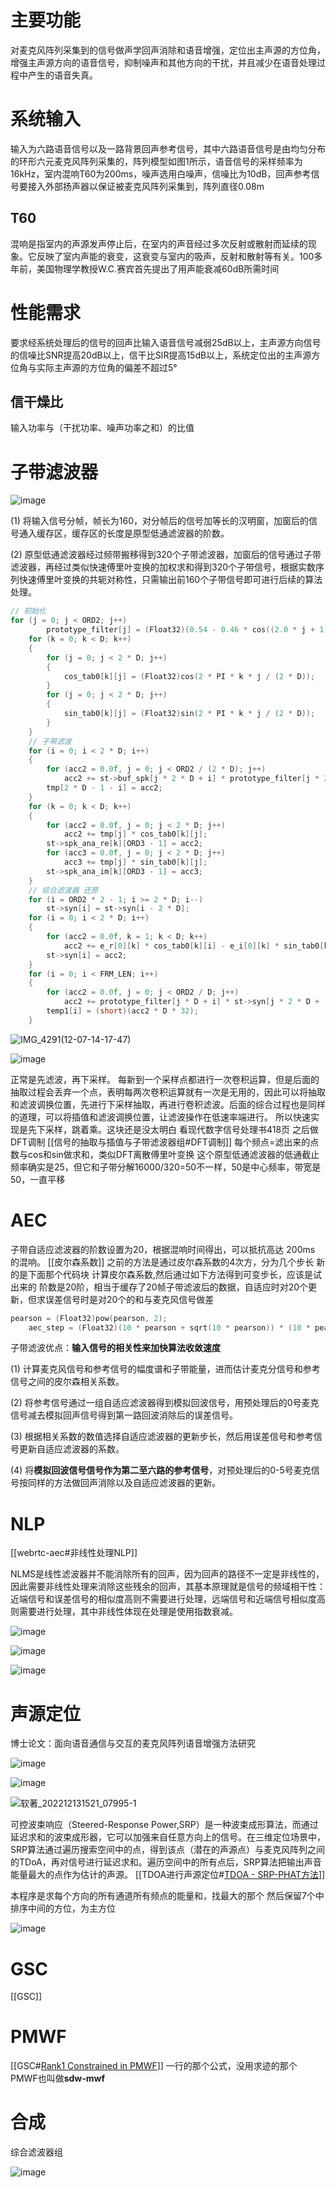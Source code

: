 



# 主要功能

对麦克风阵列采集到的信号做声学回声消除和语音增强，定位出主声源的方位角，增强主声源方向的语音信号，抑制噪声和其他方向的干扰，并且减少在语音处理过程中产生的语音失真。

# 系统输入

输入为六路语音信号以及一路背景回声参考信号，其中六路语音信号是由均匀分布的环形六元麦克风阵列采集的，阵列模型如图1所示，语音信号的采样频率为16kHz，室内混响T60为200ms，噪声选用白噪声，信噪比为10dB，回声参考信号要接入外部扬声器以保证被麦克风阵列采集到，阵列直径0.08m

## T60

混响是指室内的声源发声停止后，在室内的声音经过多次反射或散射而延续的现象。它反映了室内声能的衰变，这衰变与室内的吸声，反射和散射等有关。100多年前，美国物理学教授W.C.赛宾首先提出了用声能衰减60dB所需时间

# 性能需求

要求经系统处理后的信号的回声比输入语音信号减弱25dB以上，主声源方向信号的信噪比SNR提高20dB以上，信干比SIR提高15dB以上，系统定位出的主声源方位角与实际主声源的方位角的偏差不超过5°

## 信干燥比

输入功率与（干扰功率、噪声功率之和）的比值

# 子带滤波器

![image](https://cdn.jsdelivr.net/gh/andyye1999/image-hosting@master/20221206/image.jf3zp1ztg4g.webp)

(1) 将输入信号分帧，帧长为160，对分帧后的信号加等长的汉明窗，加窗后的信号通入缓存区，缓存区的长度是原型低通滤波器的阶数。

(2) 原型低通滤波器经过频带搬移得到320个子带滤波器，加窗后的信号通过子带滤波器，再经过类似快速傅里叶变换的加权求和得到320个子带信号，根据实数序列快速傅里叶变换的共轭对称性，只需输出前160个子带信号即可进行后续的算法处理。



```cpp
// 初始化
for (j = 0; j < ORD2; j++)
        prototype_filter[j] = (Float32)(0.54 - 0.46 * cos((2.0 * j + 1) / ORD2)) * (Float32)sin(PI * (2 * j - ORD2 + 1) / (4 * D)) / (Float32)(PI * (2 * j - ORD2 + 1) / 2.0);
    for (k = 0; k < D; k++)
    {
        for (j = 0; j < 2 * D; j++)
        {
            cos_tab0[k][j] = (Float32)cos(2 * PI * k * j / (2 * D));
        }
        for (j = 0; j < 2 * D; j++)
        {
            sin_tab0[k][j] = (Float32)sin(2 * PI * k * j / (2 * D));
        }
    } 
    // 子带滤波  
    for (i = 0; i < 2 * D; i++)
    {
        for (acc2 = 0.0f, j = 0; j < ORD2 / (2 * D); j++)
            acc2 += st->buf_spk[j * 2 * D + i] * prototype_filter[j * 2 * D + i];
        tmp[2 * D - 1 - i] = acc2;
    }
    for (k = 0; k < D; k++)
    {
        for (acc2 = 0.0f, j = 0; j < 2 * D; j++)
            acc2 += tmp[j] * cos_tab0[k][j];
        st->spk_ana_re[k][ORD3 - 1] = acc2;
        for (acc3 = 0.0f, j = 0; j < 2 * D; j++)
            acc3 += tmp[j] * sin_tab0[k][j];
        st->spk_ana_im[k][ORD3 - 1] = acc3;
    }
    // 综合滤波器 还原
    for (i = ORD2 * 2 - 1; i >= 2 * D; i--)
        st->syn[i] = st->syn[i - 2 * D];
    for (i = 0; i < 2 * D; i++)
    {
        for (acc2 = 0.0f, k = 1; k < D; k++)
            acc2 += e_r[0][k] * cos_tab0[k][i] - e_i[0][k] * sin_tab0[k][i];
        st->syn[i] = acc2;
    }
    for (i = 0; i < FRM_LEN; i++)
    {
        for (acc2 = 0.0f, j = 0; j < ORD2 / D; j++)
            acc2 += prototype_filter[j * D + i] * st->syn[j * 2 * D + (j & 1) * D + i];
        temp1[i] = (short)(acc2 * D * 32);
    }
```

![IMG_4291(12-07-14-17-47)](https://cdn.jsdelivr.net/gh/andyye1999/image-hosting@master/20221207/IMG_4291(12-07-14-17-47).51de4tojvf.webp)

![image](https://cdn.jsdelivr.net/gh/andyye1999/image-hosting@master/20230102/image.1rqx0ga4ya8w.webp)



正常是先滤波，再下采样。
每新到一个采样点都进行一次卷积运算，但是后面的抽取过程会丢弃一个点，表明每两次卷积运算就有一次是无用的，因此可以将抽取和滤波调换位置，先进行下采样抽取，再进行卷积滤波。后面的综合过程也是同样的道理，可以将插值和滤波调换位置，让滤波操作在低速率端进行。
所以快速实现是先下采样，跳着乘。这块还是没太明白
看现代数字信号处理书418页
之后做DFT调制
[[信号的抽取与插值与子带滤波器组#DFT调制]]
每个频点=滤出来的点数与cos和sin做求和，类似DFT离散傅里叶变换
这个原型低通滤波器的低通截止频率确实是25，但它和子带分解16000/320=50不一样，50是中心频率，带宽是50，一直平移

# AEC

子带自适应滤波器的阶数设置为20，根据混响时间得出，可以抵抗高达
200ms 的混响。
[[皮尔森系数]]
之前的方法是通过皮尔森系数的4次方，分为几个步长
新的是下面那个代码块
计算皮尔森系数,然后通过如下方法得到可变步长，应该是试出来的
阶数是20阶，相当于缓存了20帧子带滤波后的数据，自适应时对20个更新，但求误差信号时是对20个的和与麦克风信号做差
```cpp
pearson = (Float32)pow(pearson, 2);
	aec_step = (Float32)(10 * pearson + sqrt(10 * pearson)) * (10 * pearson + sqrt(10 * pearson)) / 1000.0f; // 应该是试出来的
```

子带滤波优点：**输入信号的相关性来加快算法收敛速度**

(1) 计算麦克风信号和参考信号的幅度谱和子带能量，进而估计麦克分信号和参考信号之间的皮尔森相关系数。

(2) 将参考信号通过一组自适应滤波器得到模拟回波信号，用预处理后的0号麦克信号减去模拟回声信号得到第一路回波消除后的误差信号。

(3) 根据相关系数的数值选择自适应滤波器的更新步长，然后用误差信号和参考信号更新自适应滤波器的系数。

(4) 将**模拟回波信号信号作为第二至六路的参考信号**，对预处理后的0-5号麦克信号按同样的方法做回声消除以及自适应滤波器的更新。


# NLP

[[webrtc-aec#非线性处理NLP]]

NLMS是线性滤波器并不能消除所有的回声，因为回声的路径不一定是非线性的，因此需要非线性处理来消除这些残余的回声，其基本原理就是信号的频域相干性：近端信号和误差信号的相似度高则不需要进行处理，远端信号和近端信号相似度高则需要进行处理，其中非线性体现在处理是使用指数衰减。

![image](https://cdn.jsdelivr.net/gh/andyye1999/image-hosting@master/20221207/image.1ypia7u6uogw.webp)

![image](https://cdn.jsdelivr.net/gh/andyye1999/image-hosting@master/20221207/image.2jkvx5vp5fc0.webp)

![image](https://cdn.jsdelivr.net/gh/andyye1999/image-hosting@master/20221207/image.3dg7mv9qjcc0.webp)

# 声源定位

博士论文：面向语音通信与交互的麦克风阵列语音增强方法研究

![image](https://cdn.jsdelivr.net/gh/andyye1999/image-hosting@master/20221212/image.2bvpkum1v8bo.webp)


![image](https://cdn.jsdelivr.net/gh/andyye1999/image-hosting@master/20221212/image.1bh510c96xr.webp)

![软著_202212131521_07995-1](https://cdn.jsdelivr.net/gh/andyye1999/image-hosting@master/20221213/软著_202212131521_07995-1.1krmxdbq8nsw.webp)


可控波束响应（Steered-Response Power,SRP）是一种波束成形算法，而通过延迟求和的波束成形器，它可以加强来自任意方向上的信号。在三维定位场景中，SRP算法通过遍历搜索空间中的点，得到该点（潜在的声源点）与麦克风阵列之间的TDoA，再对信号进行延迟求和。遍历空间中的所有点后，SRP算法把输出声音能量最大的点作为估计的声源。
[[TDOA进行声源定位#[TDOA - SRP-PHAT方法](https://www.funcwj.cn/2018/05/29/srp-phat-for-tdoa-estimate/)]]


本程序是求每个方向的所有通道所有频点的能量和，找最大的那个
然后保留7个中排序中间的方位，为主方位

![image](https://cdn.jsdelivr.net/gh/andyye1999/image-hosting@master/20221214/image.25ytxfslqj34.webp)



# GSC
[[GSC]]

# PMWF
[[GSC#[Rank1 Constrained in PMWF](https://www.funcwj.cn/2019/01/10/rank1-const-pmwf/)]]
一行的那个公式，没用求迹的那个
PMWF也叫做**sdw-mwf**

# 合成

综合滤波器组

![image](https://cdn.jsdelivr.net/gh/andyye1999/image-hosting@master/20230102/image.34o54vvzi3k0.webp)


